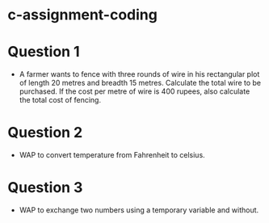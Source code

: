 # c-assignment-coding

# Question 1
* A farmer wants to fence with three rounds of wire in his rectangular plot of length 20 metres and breadth 15 metres. Calculate the total wire to be purchased. If the cost per metre of wire is 400 rupees, also calculate the total cost of fencing.






# Question 2
* WAP to convert temperature from Fahrenheit to celsius.








# Question 3
* WAP to exchange two numbers using a temporary variable and without.
